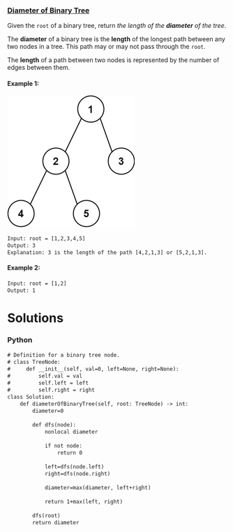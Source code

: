### [Diameter of Binary Tree](https://leetcode.com/problems/diameter-of-binary-tree/) <br>

Given the `root` of a binary tree, return *the length of the ***diameter*** of the tree*.

The **diameter** of a binary tree is the **length** of the longest path between any two nodes in a tree. This path may or may not pass through the `root`.

The **length** of a path between two nodes is represented by the number of edges between them.



#### Example 1:
<img src="../../../../../images/543diamtree.jpg">

```
Input: root = [1,2,3,4,5]
Output: 3
Explanation: 3 is the length of the path [4,2,1,3] or [5,2,1,3].

```

#### Example 2:

```
Input: root = [1,2]
Output: 1

```

# Solutions

### Python
```
# Definition for a binary tree node.
# class TreeNode:
#     def __init__(self, val=0, left=None, right=None):
#         self.val = val
#         self.left = left
#         self.right = right
class Solution:
    def diameterOfBinaryTree(self, root: TreeNode) -> int:
        diameter=0
        
        def dfs(node):
            nonlocal diameter
            
            if not node:
                return 0
            
            left=dfs(node.left)
            right=dfs(node.right)
    
            diameter=max(diameter, left+right)
        
            return 1+max(left, right)
        
        dfs(root)
        return diameter

```
